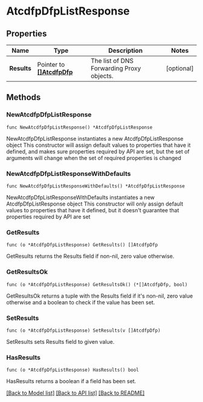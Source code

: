 # AtcdfpDfpListResponse

## Properties

Name | Type | Description | Notes
------------ | ------------- | ------------- | -------------
**Results** | Pointer to [**[]AtcdfpDfp**](AtcdfpDfp.md) | The list of DNS Forwarding Proxy objects. | [optional] 

## Methods

### NewAtcdfpDfpListResponse

`func NewAtcdfpDfpListResponse() *AtcdfpDfpListResponse`

NewAtcdfpDfpListResponse instantiates a new AtcdfpDfpListResponse object
This constructor will assign default values to properties that have it defined,
and makes sure properties required by API are set, but the set of arguments
will change when the set of required properties is changed

### NewAtcdfpDfpListResponseWithDefaults

`func NewAtcdfpDfpListResponseWithDefaults() *AtcdfpDfpListResponse`

NewAtcdfpDfpListResponseWithDefaults instantiates a new AtcdfpDfpListResponse object
This constructor will only assign default values to properties that have it defined,
but it doesn't guarantee that properties required by API are set

### GetResults

`func (o *AtcdfpDfpListResponse) GetResults() []AtcdfpDfp`

GetResults returns the Results field if non-nil, zero value otherwise.

### GetResultsOk

`func (o *AtcdfpDfpListResponse) GetResultsOk() (*[]AtcdfpDfp, bool)`

GetResultsOk returns a tuple with the Results field if it's non-nil, zero value otherwise
and a boolean to check if the value has been set.

### SetResults

`func (o *AtcdfpDfpListResponse) SetResults(v []AtcdfpDfp)`

SetResults sets Results field to given value.

### HasResults

`func (o *AtcdfpDfpListResponse) HasResults() bool`

HasResults returns a boolean if a field has been set.


[[Back to Model list]](../README.md#documentation-for-models) [[Back to API list]](../README.md#documentation-for-api-endpoints) [[Back to README]](../README.md)


